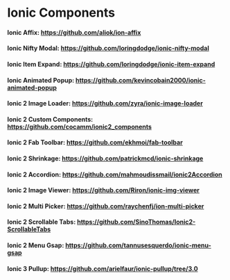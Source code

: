 # Ionic Components

#### Ionic Affix: https://github.com/aliok/ion-affix

#### Ionic Nifty Modal: https://github.com/loringdodge/ionic-nifty-modal

#### Ionic Item Expand: https://github.com/loringdodge/ionic-item-expand

#### Ionic Animated Popup: https://github.com/kevincobain2000/ionic-animated-popup

#### Ionic 2 Image Loader: https://github.com/zyra/ionic-image-loader

#### Ionic 2 Custom Components: https://github.com/cocamm/ionic2_components

#### Ionic 2 Fab Toolbar: https://github.com/ekhmoi/fab-toolbar

#### Ionic 2 Shrinkage: https://github.com/patrickmcd/ionic-shrinkage

#### Ionic 2 Accordion: https://github.com/mahmoudissmail/ionic2Accordion

#### Ionic 2 Image Viewer: https://github.com/Riron/ionic-img-viewer

#### Ionic 2 Multi Picker: https://github.com/raychenfj/ion-multi-picker

#### Ionic 2 Scrollable Tabs: https://github.com/SinoThomas/Ionic2-ScrollableTabs

#### Ionic 2 Menu Gsap: https://github.com/tannusesquerdo/ionic-menu-gsap

#### Ionic 3 Pullup: https://github.com/arielfaur/ionic-pullup/tree/3.0

